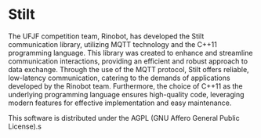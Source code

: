 # Stilt


The UFJF competition team, Rinobot, has developed the Stilt communication library, utilizing MQTT technology and the C++11 programming language. This library was created to enhance and streamline communication interactions, providing an efficient and robust approach to data exchange. Through the use of the MQTT protocol, Stilt offers reliable, low-latency communication, catering to the demands of applications developed by the Rinobot team. Furthermore, the choice of C++11 as the underlying programming language ensures high-quality code, leveraging modern features for effective implementation and easy maintenance.

This software is distributed under the AGPL (GNU Affero General Public License).s